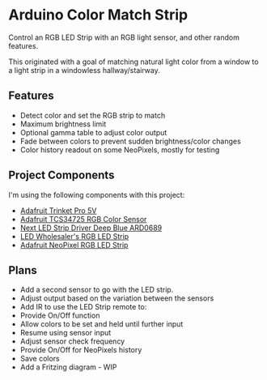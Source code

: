 # Arduino Color Match Strip
Control an RGB LED Strip with an RGB light sensor, and other random features.

This originated with a goal of matching natural light color from a window to a light strip in a windowless hallway/stairway.

## Features
* Detect color and set the RGB strip to match
* Maximum brightness limit
* Optional gamma table to adjust color output
* Fade between colors to prevent sudden brightness/color changes
* Color history readout on some NeoPixels, mostly for testing

## Project Components
I'm using the following components with this project:
* [Adafruit Trinket Pro 5V](https://www.adafruit.com/product/2000)
* [Adafruit TCS34725 RGB Color Sensor](https://www.adafruit.com/products/1334)
* [Next LED Strip Driver Deep Blue ARD0689](https://www.amazon.com/gp/product/B00ORMR22G/)
* [LED Wholesaler's RGB LED Strip](https://www.amazon.com/dp/B0040FJ27S/)
* [Adafruit NeoPixel RGB LED Strip](https://www.adafruit.com/products/1376)

## Plans
* Add a second sensor to go with the LED strip.
 * Adjust output based on the variation between the sensors
* Add IR to use the LED Strip remote to:
 * Provide On/Off function
 * Allow colors to be set and held until further input
 * Resume using sensor input
 * Adjust sensor check frequency
 * Provide On/Off for NeoPixels history
 * Save colors
* Add a Fritzing diagram - WIP


